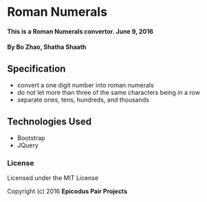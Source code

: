 # Roman Numerals

#### This is a Roman Numerals convertor. June 9, 2016

#### By Bo Zhao, Shatha Shaath

## Specification

* convert a one digit number into roman numerals
* do not let more than three of the same characters being in a row
* separate ones, tens, hundreds, and thousands

## Technologies Used

* Bootstrap
* JQuery

### License

Licensed under the MIT License

Copyright (c) 2016 **Epicodus Pair Projects**
